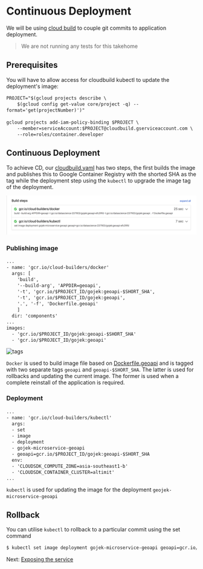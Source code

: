 # Continuous Deployment

We will be using [cloud build](https://cloud.google.com/cloud-build/) to couple git commits to application deployment.

> We are not running any tests for this takehome

## Prerequisites

You will have to allow access for cloudbuild kubectl to update the deployment's image:

```
PROJECT="$(gcloud projects describe \
    $(gcloud config get-value core/project -q) --format='get(projectNumber)')"

gcloud projects add-iam-policy-binding $PROJECT \
    --member=serviceAccount:$PROJECT@cloudbuild.gserviceaccount.com \
    --role=roles/container.developer
```

## Continuous Deployment

To achieve CD, our [cloudbuild.yaml](../cloudbuild.yaml) has two steps, the first builds the image and publishes this to Google Container Registry with the shorted SHA as the tag while the deployment step using the `kubectl` to upgrade the image tag of the deployment.


![cloudbuild](../images/builds.png)

### Publishing image

```
...
- name: 'gcr.io/cloud-builders/docker'
  args: [
    'build',
    '--build-arg', 'APPDIR=geoapi',
    '-t', 'gcr.io/$PROJECT_ID/gojek:geoapi-$SHORT_SHA',
    '-t', 'gcr.io/$PROJECT_ID/gojek:geoapi',
    '.', '-f', 'Dockerfile.geoapi'
    ]
  dir: 'components'
...
images:
  - 'gcr.io/$PROJECT_ID/gojek:geoapi-$SHORT_SHA'
  - 'gcr.io/$PROJECT_ID/gojek:geoapi'
```

![tags](../images/tags.png)

`Docker` is used to build image file based on [Dockerfile.geoapi](../components/Dockerfile.geoapi) and is tagged with two separate tags `geoapi` and `geoapi-$SHORT_SHA`. The latter is used for rollbacks and updating the current image. The former is used when a complete reinstall of the application is required.

### Deployment

```
...
- name: 'gcr.io/cloud-builders/kubectl'
  args:
  - set
  - image
  - deployment
  - gojek-microservice-geoapi
  - geoapi=gcr.io/$PROJECT_ID/gojek:geoapi-$SHORT_SHA
  env:
  - 'CLOUDSDK_COMPUTE_ZONE=asia-southeast1-b'
  - 'CLOUDSDK_CONTAINER_CLUSTER=altimit'
...
```

`kubectl` is used for updating the image for the deployment `geojek-microservice-geoapi`

## Rollback

You can utilise `kubectl` to rollback to a particular commit using the set command

```bash
$ kubectl set image deployment gojek-microservice-geoapi geoapi=gcr.io/$PROJECT_ID/gojek:geoapi-$SHORT_SHA --record=true
```

Next: [Exposing the service](05-serving.md)
